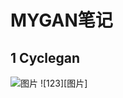 # MYGAN笔记

## 1 Cyclegan


![图片](https://github.com/Newmelon/picture/blob/master/cyclegan.png)
![123][图片]
